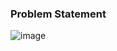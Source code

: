 ### Problem Statement

![image](https://user-images.githubusercontent.com/36649115/39618692-bec4e650-4f39-11e8-867c-7e2e7a65cde5.png)
